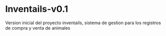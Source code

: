 # Inventails-v0.1
Version inicial del proyecto inventails, sistema de gestion para los registros de compra y venta de animales

